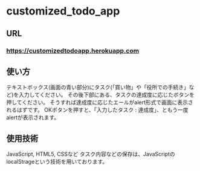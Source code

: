 # customized_todo_app

## URL
### https://customizedtodoapp.herokuapp.com

## 使い方
 テキストボックス(画面の青い部分)にタスク(「買い物」や「役所での手続き」など)を入力してください。
その後下部にある、タスクの達成度に応じたボタンを押してください。
そうすれば達成度に応じたエールがalert形式で画面に表示されるはずです。
OKボタンを押すと、「入力したタスク : 達成度」、ともう一度alertが表示されます。

## 使用技術
JavaScript, HTML5, CSSなど
タスク内容などの保存は、JavaScriptのlocalStrageという技術を用いております。
